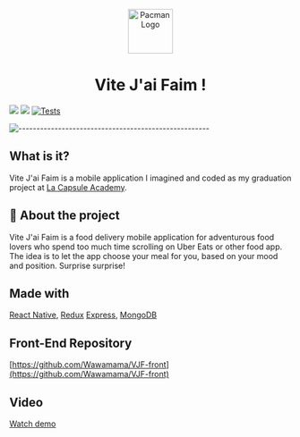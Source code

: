 <p align="center"> 
  <img src="https://res.cloudinary.com/dtvit3fku/image/upload/v1634897934/VJF-logo_q3h5fj.png" alt="Pacman Logo" width="80px" height="80px">
</p>
<h1 align="center"> Vite J'ai Faim !</h1>

  <img src="https://img.shields.io/badge/Version-0.1-%3CCOLOR%3E">  <img src="https://img.shields.io/badge/lang-JavaScript-blueviolet"> [![Tests](https://github.com/fabbbbz/VJF/actions/workflows/node.js.yml/badge.svg)](https://github.com/fabbbbz/VJF/actions/workflows/node.js.yml)

![-----------------------------------------------------](https://raw.githubusercontent.com/andreasbm/readme/master/assets/lines/rainbow.png)


## What is it?

Vite J'ai Faim is a mobile application I imagined and coded as my graduation project at [La Capsule Academy](https://www.lacapsule.academy/). 

## :pencil: About the project

Vite J'ai Faim is a food delivery mobile application for adventurous food lovers who spend too much time scrolling on Uber Eats or other food app.
The idea is to let the app choose your meal for you, based on your mood and position. Surprise surprise!


## Made with

[React Native](https://reactnative.dev/), [Redux](https://redux.js.org/) [Express](https://expressjs.com/), [MongoDB](https://www.mongodb.com/)

## Front-End Repository

[https://github.com/Wawamama/VJF-front](https://github.com/Wawamama/VJF-front)

## Video

[Watch demo](https://www.youtube.com/watch?v=oxXcCU_cMTU&ab_channel=Warion)





